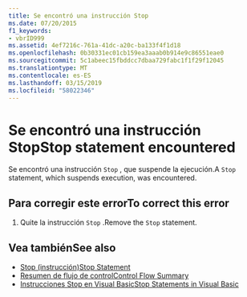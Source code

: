 ```yaml
---
title: Se encontró una instrucción Stop
ms.date: 07/20/2015
f1_keywords:
- vbrID999
ms.assetid: 4ef7216c-761a-41dc-a20c-ba133f4f1d18
ms.openlocfilehash: 0b30331ec01cb159ea3aaab0b914e9c86551eae0
ms.sourcegitcommit: 5c1abeec15fbddcc7dbaa729fabc1f1f29f12045
ms.translationtype: MT
ms.contentlocale: es-ES
ms.lasthandoff: 03/15/2019
ms.locfileid: "58022346"
---
```

# <a name="stop-statement-encountered"></a><span data-ttu-id="f0212-102">Se encontró una instrucción Stop</span><span class="sxs-lookup"><span data-stu-id="f0212-102">Stop statement encountered</span></span>
<span data-ttu-id="f0212-103">Se encontró una instrucción `Stop` , que suspende la ejecución.</span><span class="sxs-lookup"><span data-stu-id="f0212-103">A `Stop` statement, which suspends execution, was encountered.</span></span>  
  
## <a name="to-correct-this-error"></a><span data-ttu-id="f0212-104">Para corregir este error</span><span class="sxs-lookup"><span data-stu-id="f0212-104">To correct this error</span></span>  
  
1.  <span data-ttu-id="f0212-105">Quite la instrucción `Stop` .</span><span class="sxs-lookup"><span data-stu-id="f0212-105">Remove the `Stop` statement.</span></span>  
  
## <a name="see-also"></a><span data-ttu-id="f0212-106">Vea también</span><span class="sxs-lookup"><span data-stu-id="f0212-106">See also</span></span>

- [<span data-ttu-id="f0212-107">Stop (instrucción)</span><span class="sxs-lookup"><span data-stu-id="f0212-107">Stop Statement</span></span>](../../visual-basic/language-reference/statements/stop-statement.md)
- [<span data-ttu-id="f0212-108">Resumen de flujo de control</span><span class="sxs-lookup"><span data-stu-id="f0212-108">Control Flow Summary</span></span>](../../visual-basic/language-reference/keywords/control-flow-summary.md)
- [<span data-ttu-id="f0212-109">Instrucciones Stop en Visual Basic</span><span class="sxs-lookup"><span data-stu-id="f0212-109">Stop Statements in Visual Basic</span></span>](/visualstudio/debugger/stop-statements-in-visual-basic)
